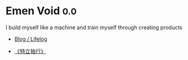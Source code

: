 # Emen Void <small>0.0</small>

I build myself like a machine and train myself through creating products

- [Blog / Lifelog](https://1.emen.men/)

- [《特立独行》](https://2.emen.men/)

